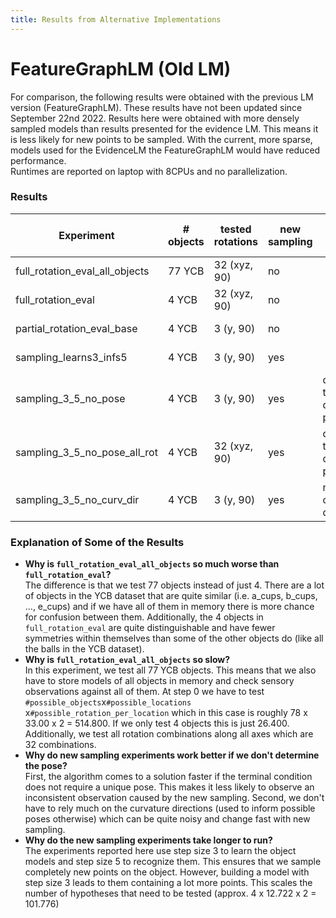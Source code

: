 ```yaml
---
title: Results from Alternative Implementations
---
```

# FeatureGraphLM (Old LM)

For comparison, the following results were obtained with the previous LM version (FeatureGraphLM). These results have not been updated since September 22nd 2022. Results here were obtained with more densely sampled models than results presented for the evidence LM. This means it is less likely for new points to be sampled. With the current, more sparse, models used for the EvidenceLM the FeatureGraphLM would have reduced performance.  
Runtimes are reported on laptop with 8CPUs and no parallelization.

### Results
| Experiment                     | # objects | tested rotations | new sampling | other                          | Object Detection Accuracy | Rotation Error | Run Time        |
| ------------------------------ | --------- | ---------------- | ------------ | ------------------------------ | ------------------------- | -------------- | --------------- |
| full_rotation_eval_all_objects | 77 YCB    | 32 (xyz, 90)     | no           |                                | 73.62%                    |                | 4076min (68hrs) |
| full_rotation_eval             | 4 YCB     | 32 (xyz, 90)     | no           |                                | 98.44%                    | 0.04 rad       | 5389s (89min)   |
| partial_rotation_eval_base     | 4 YCB     | 3 (y, 90)        | no           |                                | 100%                      | 0 rad          | 264s (4.4min)   |
| sampling_learns3_infs5         | 4 YCB     | 3 (y, 90)        | yes          |                                | 75%                       | 0.15 rad       | 1096s (18.3min) |
| sampling_3_5_no_pose           | 4 YCB     | 3 (y, 90)        | yes          | don't try to determine pose    | 100%                      | -              | 1110s (18.5min) |
| sampling_3_5_no_pose_all_rot   | 4 YCB     | 32 (xyz, 90)     | yes          | don't try to determine pose    | 96.55%                    | -              | 1557s (25.9min) |
| sampling_3_5_no_curv_dir       | 4 YCB     | 3 (y, 90)        | yes          | not using curvature directions | 91.67%                    | 0.03 rad       | 845s (14min)    |

### Explanation of Some of the Results

- **Why is `full_rotation_eval_all_objects` so much worse than `full_rotation_eval`?**  
  The difference is that we test 77 objects instead of just 4. There are a lot of objects in the YCB dataset that are quite similar (i.e. a_cups, b_cups, ..., e_cups) and if we have all of them in memory there is more chance for confusion between them. Additionally, the 4 objects in `full_rotation_eval` are quite distinguishable and have fewer symmetries within themselves than some of the other objects do (like all the balls in the YCB dataset).
- **Why is `full_rotation_eval_all_objects` so slow?**  
  In this experiment, we test all 77 YCB objects. This means that we also have to store models of all objects in memory and check sensory observations against all of them. At step 0 we have to test `#possible_objects`x`#possible_locations` x`#possible_rotation_per_location` which in this case is roughly 78 x 33.00 x 2 = 514.800. If we only test 4 objects this is just 26.400. Additionally, we test all rotation combinations along all axes which are 32 combinations.
- **Why do new sampling experiments work better if we don't determine the pose?**  
  First, the algorithm comes to a solution faster if the terminal condition does not require a unique pose. This makes it less likely to observe an inconsistent observation caused by the new sampling. Second, we don't have to rely much on the curvature directions (used to inform possible poses otherwise) which can be quite noisy and change fast with new sampling.
- **Why do the new sampling experiments take longer to run?**  
  The experiments reported here use step size 3 to learn the object models and step size 5 to recognize them. This ensures that we sample completely new points on the object. However, building a model with step size 3 leads to them containing a lot more points. This scales the number of hypotheses that need to be tested (approx. 4 x 12.722 x 2 = 101.776)